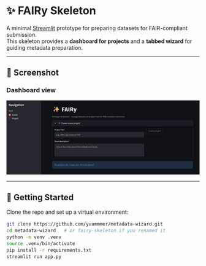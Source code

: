 # ✨ FAIRy Skeleton

A minimal [Streamlit](https://streamlit.io/) prototype for preparing datasets for FAIR-compliant submission.  
This skeleton provides a **dashboard for projects** and a **tabbed wizard** for guiding metadata preparation.

---

## 📸 Screenshot

### Dashboard view
![FAIRy Dashboard](FAIRy_Dash.png)

---

## 🚀 Getting Started

Clone the repo and set up a virtual environment:

```bash
git clone https://github.com/yuummmer/metadata-wizard.git
cd metadata-wizard   # or fairy-skeleton if you renamed it
python -m venv .venv
source .venv/bin/activate
pip install -r requirements.txt
streamlit run app.py
